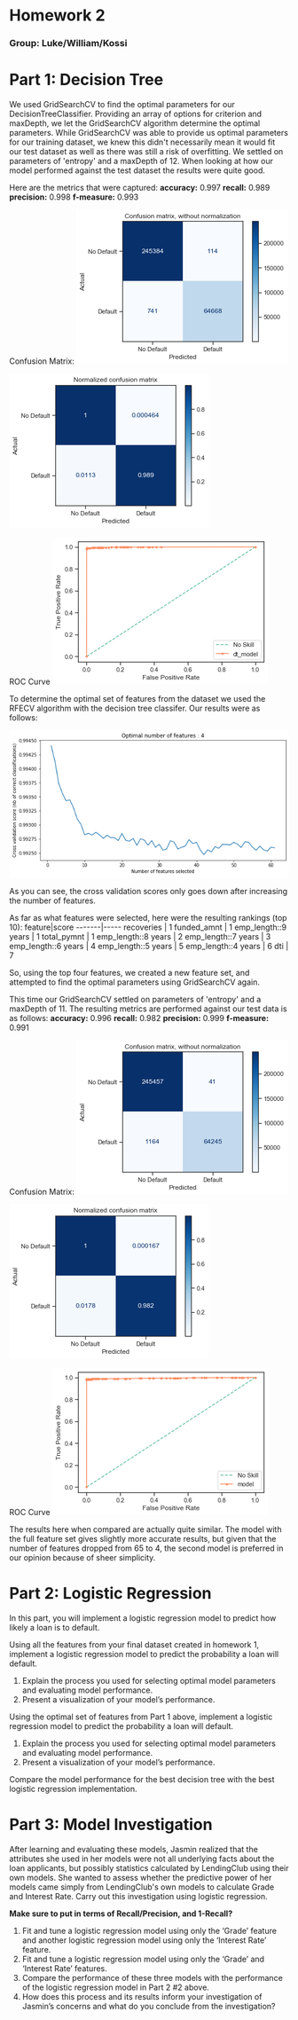 # Homework 2
### Group: Luke/William/Kossi

# Part 1: Decision Tree  

We used GridSearchCV to find the optimal parameters for our DecisionTreeClassifier. Providing an array of options for criterion and maxDepth, we let the GridSearchCV algorithm determine the optimal parameters. While GridSearchCV was able to provide us optimal parameters for our training dataset, we knew this didn't necessarily mean it would fit our test dataset as well as there was still a risk of overfitting. We settled on parameters of 'entropy' and a maxDepth of 12. When looking at how our model performed against the test dataset the results were quite good.

Here are the metrics that were captured:
**accuracy:** 0.997
**recall:** 0.989
**precision:** 0.998
**f-measure:** 0.993

Confusion Matrix:
![confusion matrix](images/dt_confusion_matrix.png "Confusion Matrix")

![norm confusion matrix](images/dt_norm_confusion_matrix.png "Norm Confusion Matrix")

ROC Curve
![roc curve](images/dt_roc_curve.png "ROC Curve")

To determine the optimal set of features from the dataset we used the RFECV algorithm with the decision tree classifer. Our results were as follows:

![optimal number of features](images/dt_optimal_num_features.png "Optimal number of features")

As you can see, the cross validation scores only goes down after increasing the number of features.

As far as what features were selected, here were the resulting rankings (top 10):
feature|score
-------|-----
recoveries          | 1
funded_amnt         | 1
emp_length::9 years | 1
total_pymnt         | 1
emp_length::8 years | 2
emp_length::7 years | 3
emp_length::6 years | 4
emp_length::5 years | 5
emp_length::4 years | 6
dti                 | 7

So, using the top four features, we created a new feature set, and attempted to find the optimal parameters using GridSearchCV again.

This time our GridSearchCV settled on parameters of 'entropy' and a maxDepth of 11. The resulting metrics are performed against our test data is as follows:
**accuracy:** 0.996
**recall:** 0.982
**precision:** 0.999
**f-measure:** 0.991

Confusion Matrix:
![confusion matrix](images/dt_optimal_confusion_matrix.png "Confusion Matrix")

![norm confusion matrix](images/dt_optimal_norm_confusion_matrix.png "Norm Confusion Matrix")

ROC Curve
![roc curve](images/dt_optimal_roc_curve.png "ROC Curve")

The results here when compared are actually quite similar. The model with the full feature set gives slightly more accurate results, but given that the number of features dropped from 65 to 4, the second model is preferred in our opinion because of sheer simplicity.


# Part 2: Logistic Regression

In this part, you will implement a logistic regression model to predict how likely a loan is to default. 

Using all the features from your final dataset created in homework 1, implement a logistic regression model to predict the probability a loan will default.
1. Explain the process you used for selecting optimal model parameters and evaluating model performance.
2. Present a visualization of your model’s performance.

Using the optimal set of features from Part 1 above, implement a logistic regression
model to predict the probability a loan will default.
1. Explain the process you used for selecting optimal model parameters and
evaluating model performance.
2. Present a visualization of your model’s performance.
 
Compare the model performance for the best decision tree with the best logistic regression implementation.

# Part 3: Model Investigation

After learning and evaluating these models, Jasmin realized that the attributes she used in her models were not all underlying facts about the loan applicants, but possibly statistics calculated by LendingClub using their own models. She wanted to assess whether the predictive power of
her models came simply from LendingClub's own models to calculate Grade and Interest Rate. Carry out this investigation using logistic regression. 

**Make sure to put in terms of Recall/Precision, and 1-Recall?**

1. Fit and tune a logistic regression model using only the ‘Grade’ feature and another logistic regression model using only the ‘Interest Rate’ feature.
2. Fit and tune a logistic regression model using only the ‘Grade’ and ‘Interest Rate’ features.
3. Compare the performance of these three models with the performance of the logistic regression model in Part 2 #2 above.
4. How does this process and its results inform your investigation of Jasmin’s concerns and what do you conclude from the investigation?